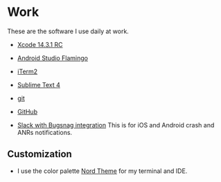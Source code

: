 # Work

These are the software I use daily at work.

- [Xcode 14.3.1 RC](https://developer.apple.com/xcode/)

- [Android Studio Flamingo](https://developer.android.com/studio)

- [iTerm2](https://iterm2.com)

- [Sublime Text 4](https://www.sublimetext.com)

- [git](https://git-scm.com)

- [GitHub](https://github.com)

- [Slack with Bugsnag integration](https://slack.com)
This is for iOS and Android crash and ANRs notifications.


## Customization

- I use the color palette [Nord Theme](https://www.nordtheme.com) for my terminal and IDE.